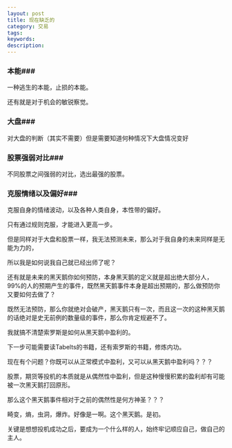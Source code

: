 ```yaml
---
layout: post
title: 现在缺乏的
category: 交易
tags: 
keywords: 
description: 
---
```



### 本能###

一种逃生的本能，止损的本能。

还有就是对于机会的敏锐察觉。

### 大盘###

对大盘的判断（其实不需要）但是需要知道何种情况下大盘情况变好

### 股票强弱对比###

不同股票之间强弱的对比，选出最强的股票。

### 克服情绪以及偏好###

克服自身的情绪波动，以及各种人类自身，本性带的偏好。

只有通过规则克服，才能进入更高一步。

但是同样对于大盘和股票一样，我无法预测未来，那么对于我自身的未来同样是无能为力的，

所以我是如何说我自己就已经出师了呢？

还有就是未来的黑天鹅你如何预防，本身黑天鹅的定义就是超出绝大部分人，99%的人的预期产生的事件，既然黑天鹅事件本身是超出预期的，那么做预防你又要如何去做了？

既然无法预防，那么你就绝对会破产，黑天鹅只有一次，而且这一次的这种黑天鹅的话绝对是史无前例的数量级的事件，那么你肯定规避不了。

我就搞不清楚索罗斯是如何从黑天鹅中盈利的。

下一步可能需要读Tabelts的书籍，还有索罗斯的书籍，修炼内功。

现在有个问题？你既可以从正常模式中盈利，又可以从黑天鹅中盈利吗？？？

股票，期货等投机的本质就是从偶然性中盈利，但是这种慢慢积累的盈利却有可能被一次黑天鹅打回原形。

那么这个黑天鹅事件相对于之前的偶然性是何方神圣？？？

畸变，熵，虫洞，爆炸。好像是一啊。这个黑天鹅。是初。

关键是想想投机成功之后，要成为一个什么样的人，始终牢记顺应自己，做自己的主人。



